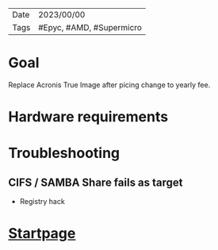 |   |   |
|---|---|
|Date| 2023/00/00|
|Tags| #Epyc, #AMD, #Supermicro|

# Goal

Replace Acronis True Image after picing change to yearly fee.

# Hardware requirements

# Troubleshooting

## CIFS / SAMBA Share fails as target
- Registry hack


# [Startpage](/)
